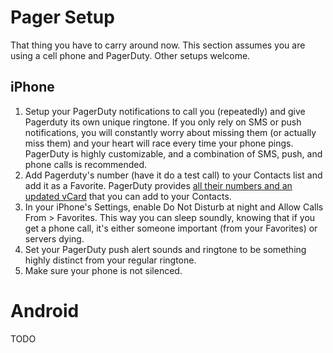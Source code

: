 # Pager Setup

That thing you have to carry around now. This section assumes you are using a cell phone and PagerDuty. Other setups welcome.

## iPhone

1. Setup your PagerDuty notifications to call you (repeatedly) and give Pagerduty its own unique ringtone. If you only rely on SMS or push notifications, you will constantly worry about missing them (or actually miss them) and your heart will race every time your phone pings. PagerDuty is highly customizable, and a combination of SMS, push, and phone calls is recommended.
2. Add Pagerduty's number (have it do a test call) to your Contacts list and add it as a Favorite. PagerDuty provides [all their numbers and an updated vCard](https://support.pagerduty.com/hc/en-us/articles/202828870-Phone-numbers-notifications-are-sent-from) that you can add to your Contacts.
3. In your iPhone's Settings, enable Do Not Disturb at night and Allow Calls From > Favorites. This way you can sleep soundly, knowing that if you get a phone call, it's either someone important (from your Favorites) or servers dying.
4. Set your PagerDuty push alert sounds and ringtone to be something highly distinct from your regular ringtone.
5. Make sure your phone is not silenced.

# Android

TODO

